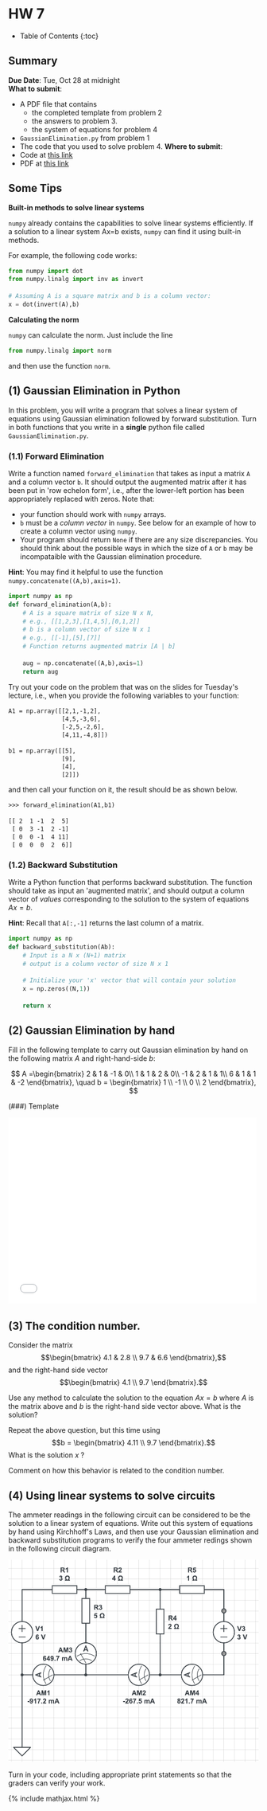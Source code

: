 ---
---

# HW 7

* Table of Contents
{:toc}

## Summary

**Due Date**: Tue, Oct 28 at midnight   
**What to submit**:  
- A PDF file that contains
  - the completed template from problem 2
  - the answers to problem 3.
  - the system of equations for problem 4
- `GaussianElimination.py` from problem 1
- The code that you used to solve problem 4.
**Where to submit**:  
- Code at [this link]()
- PDF at [this link]()

## Some Tips

**Built-in methods to solve linear systems**

`numpy` already contains the capabilities to solve linear systems efficiently. If a solution to a linear system Ax=b exists, `numpy` can find it using built-in methods.

For example, the following code works:
~~~python
from numpy import dot
from numpy.linalg import inv as invert

# Assuming A is a square matrix and b is a column vector:
x = dot(invert(A),b)
~~~

**Calculating the norm**

`numpy` can calculate the norm. Just include the line

~~~python
from numpy.linalg import norm
~~~

and then use the function `norm`.


## (1) Gaussian Elimination in Python

In this problem, you will write a program that solves a linear system of equations using Gaussian elimination followed by forward substitution. Turn in both functions that you write in a **single** python file called `GaussianElimination.py`.

### (1.1) Forward Elimination

Write a function named `forward_elimination` that takes as input a matrix `A` and a column vector `b`. It should output the augmented matrix after it has been put in 'row echelon form', i.e., after the lower-left portion has been appropriately replaced with zeros. Note that:

- your function should work with `numpy` arrays.
- `b` must be a *column vector* in `numpy`. See below for an example of how to create a column vector using `numpy`.
- Your program should return `None` if there are any size discrepancies. You should think about the possible ways in which the size of `A` or `b` may be incompataible with the Gaussian elimination procedure.


**Hint**: You may find it helpful to use the function `numpy.concatenate((A,b),axis=1)`.

~~~python
import numpy as np
def forward_elimination(A,b):
    # A is a square matrix of size N x N,
    # e.g., [[1,2,3],[1,4,5],[0,1,2]]
    # b is a column vector of size N x 1
    # e.g., [[-1],[5],[7]]
    # Function returns augmented matrix [A | b]
    
    aug = np.concatenate((A,b),axis=1)
    return aug
~~~

Try out your code on the problem that was on the slides for Tuesday's lecture, i.e., when you provide the following variables to your function:

~~~
A1 = np.array([[2,1,-1,2],
               [4,5,-3,6],
               [-2,5,-2,6],
               [4,11,-4,8]])

b1 = np.array([[5],
               [9],
               [4],
               [2]])
~~~

and then call your function on it, the result should be as shown below.

~~~
>>> forward_elimination(A1,b1)

[[ 2  1 -1  2  5]
 [ 0  3 -1  2 -1]
 [ 0  0 -1  4 11]
 [ 0  0  0  2  6]]
~~~

### (1.2) Backward Substitution

Write a Python function that performs backward substitution. The function should take as input an 'augmented matrix', and should output a column vector of *values* corresponding to the solution to the system of equations $Ax=b$.

**Hint**: Recall that `A[:,-1]` returns the last column of a matrix.

~~~python
import numpy as np
def backward_substitution(Ab):
    # Input is a N x (N+1) matrix
    # output is a column vector of size N x 1

    # Initialize your 'x' vector that will contain your solution
    x = np.zeros((N,1))

    return x
~~~

## (2) Gaussian Elimination by hand

Fill in the following template to carry out Gaussian elimination by hand on the following matrix $A$ and right-hand-side $b$:

$$
A =\begin{bmatrix}
2 & 1 & -1 & 0\\
1 & 1 & 2 & 0\\
-1 & 2 & 1 & 1\\
6 & 1 & 1 & -2
\end{bmatrix}, \quad b = \begin{bmatrix} 1 \\ -1 \\ 0 \\ 2 \end{bmatrix},
$$

(###) Template

<embed src="GaussianElimination.pdf" width="500" height="375" 
 type="application/pdf">

## (3) The condition number.

Consider the matrix $$\begin{bmatrix} 4.1 & 2.8 \\ 9.7 & 6.6 \end{bmatrix},$$ and the right-hand side vector $$\begin{bmatrix} 4.1 \\ 9.7 \end{bmatrix}.$$

Use any method to calculate the solution to the equation $Ax=b$ where $A$ is the matrix above and $b$ is the right-hand side vector above. What is the solution?

Repeat the above question, but this time using $$b = \begin{bmatrix} 4.11 \\ 9.7 \end{bmatrix}.$$ What is the solution $x$ ?

Comment on how this behavior is related to the condition number.

## (4) Using linear systems to solve circuits

The ammeter readings in the following circuit can be considered to be the solution to a linear system of equations. Write out this system of equations by hand using Kirchhoff's Laws, and then use your Gaussian elimination and backward substitution programs to verify the four ammeter redings shown in the following circuit diagram.


![circuit](circuit1.png)

Turn in your code, including appropriate print statements so that the graders can verify your work.

{% include mathjax.html %}
